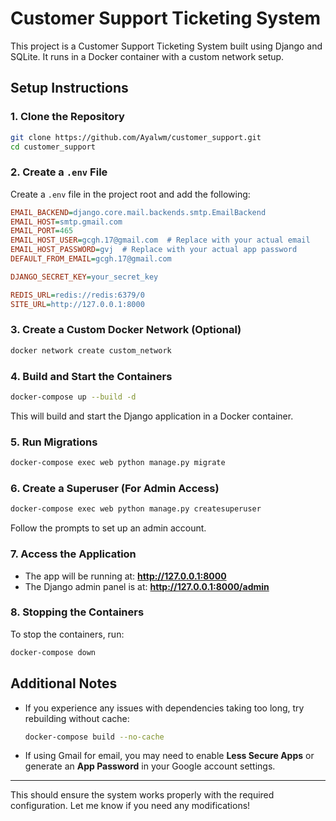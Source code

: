 # Customer Support Ticketing System

This project is a Customer Support Ticketing System built using Django and SQLite. It runs in a Docker container with a custom network setup.

## Setup Instructions

### 1. Clone the Repository

```sh
git clone https://github.com/Ayalwm/customer_support.git
cd customer_support
```

### 2. Create a `.env` File

Create a `.env` file in the project root and add the following:

```ini
EMAIL_BACKEND=django.core.mail.backends.smtp.EmailBackend
EMAIL_HOST=smtp.gmail.com
EMAIL_PORT=465
EMAIL_HOST_USER=gcgh.17@gmail.com  # Replace with your actual email
EMAIL_HOST_PASSWORD=gvj  # Replace with your actual app password
DEFAULT_FROM_EMAIL=gcgh.17@gmail.com

DJANGO_SECRET_KEY=your_secret_key

REDIS_URL=redis://redis:6379/0
SITE_URL=http://127.0.0.1:8000
```

### 3. Create a Custom Docker Network (Optional)

```sh
docker network create custom_network
```

### 4. Build and Start the Containers

```sh
docker-compose up --build -d
```

This will build and start the Django application in a Docker container.

### 5. Run Migrations

```sh
docker-compose exec web python manage.py migrate
```

### 6. Create a Superuser (For Admin Access)

```sh
docker-compose exec web python manage.py createsuperuser
```

Follow the prompts to set up an admin account.

### 7. Access the Application

- The app will be running at: **http://127.0.0.1:8000**
- The Django admin panel is at: **http://127.0.0.1:8000/admin**

### 8. Stopping the Containers

To stop the containers, run:

```sh
docker-compose down
```

## Additional Notes

- If you experience any issues with dependencies taking too long, try rebuilding without cache:
  ```sh
  docker-compose build --no-cache
  ```
- If using Gmail for email, you may need to enable **Less Secure Apps** or generate an **App Password** in your Google account settings.

---

This should ensure the system works properly with the required configuration. Let me know if you need any modifications!

